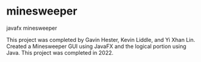 # minesweeper
javafx minesweeper

This project was completed by Gavin Hester, Kevin Liddle, and Yi Xhan Lin. 
Created a Minesweeper GUI using JavaFX and the logical portion using Java. 
This project was completed in 2022.

